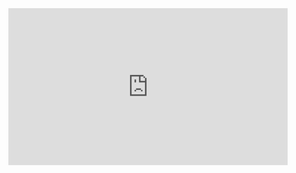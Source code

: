 <iframe width="560" height="315" src="https://www.youtube.com/embed/BKPRgyoKt00?si=CtoNSXnCKf09qSYo" title="YouTube video player" frameborder="0" allow="accelerometer; autoplay; clipboard-write; encrypted-media; gyroscope; picture-in-picture; web-share" referrerpolicy="strict-origin-when-cross-origin" allowfullscreen></iframe>
